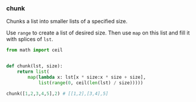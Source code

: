 ### chunk

Chunks a list into smaller lists of a specified size.

Use `range` to create a list of desired size. Then use `map` on this list and fill it with splices of `lst`.

```python
from math import ceil


def chunk(lst, size):
    return list(
        map(lambda x: lst[x * size:x * size + size],
            list(range(0, ceil(len(lst) / size)))))
```

``` python
chunk([1,2,3,4,5],2) # [[1,2],[3,4],5]
```

